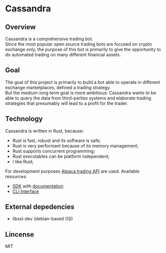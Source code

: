 # Cassandra

## Overview

Cassandra is a comprehensive trading bot. <br />
Since the most popular open source trading bots are focused on crypto exchange only, the purpose of this bot is primarily to give the opportunity to do automated trading on many different financial assets. <br />

## Goal 
The goal of this project is primarily to build a bot able to operate in different exchange marketplaces, defined a trading strategy. <br />
But the medium-long term goal is more ambitious: Cassandra wants to be able to query the data from third-parties systems and elaborate trading strategies that presumably will lead to a profit for the trader.

## Technology
Cassandra is written in Rust, because: 
* Rust is fast, robust and its software is safe;
* Rust is very performant because of its memory management;
* Rust supports concurrent programming;
* Rust executables can be platform independent;
* I like Rust;

For development purposes [Alpaca trading API](https://alpaca.markets/docs/api-references/trading-api/) are used. Available resources:
* [SDK](https://github.com/d-e-s-o/apca) with [documentation](https://docs.rs/crate/apca/latest)
* [CLI Interface](https://github.com/d-e-s-o/apcacli)


## External depedencies 
* libssl-dev (debian-based OS)

## Lincense

MIT
